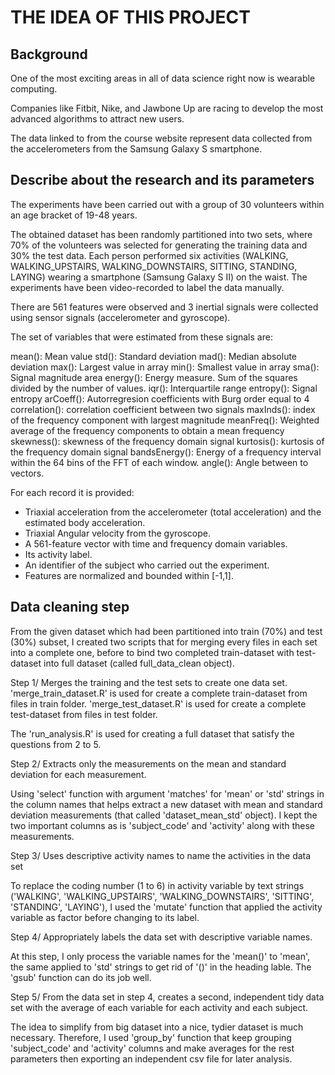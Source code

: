 # THE IDEA OF THIS PROJECT

## Background

One of the most exciting areas in all of data science right now is wearable computing. 

Companies like Fitbit, Nike, and Jawbone Up are racing to develop the most advanced algorithms to attract new users. 

The data linked to from the course website represent data collected from the accelerometers from the Samsung Galaxy S smartphone. 

## Describe about the research and its parameters

The experiments have been carried out with a group of 30 volunteers within an age bracket of 19-48 years. 

The obtained dataset has been randomly partitioned into two sets, where 70% of the volunteers was selected for generating the training data and 30% the test data. Each person performed six activities (WALKING, WALKING_UPSTAIRS, WALKING_DOWNSTAIRS, SITTING, STANDING, LAYING) wearing a smartphone (Samsung Galaxy S II) on the waist. The experiments have been video-recorded to label the data manually.

There are 561 features were observed and 3 inertial signals were collected using sensor signals (accelerometer and gyroscope).

The set of variables that were estimated from these signals are: 

mean(): Mean value
std(): Standard deviation
mad(): Median absolute deviation 
max(): Largest value in array
min(): Smallest value in array
sma(): Signal magnitude area
energy(): Energy measure. Sum of the squares divided by the number of values.
iqr(): Interquartile range 
entropy(): Signal entropy
arCoeff(): Autorregresion coefficients with Burg order equal to 4
correlation(): correlation coefficient between two signals
maxInds(): index of the frequency component with largest magnitude
meanFreq(): Weighted average of the frequency components to obtain a mean frequency
skewness(): skewness of the frequency domain signal 
kurtosis(): kurtosis of the frequency domain signal 
bandsEnergy(): Energy of a frequency interval within the 64 bins of the FFT of each window.
angle(): Angle between to vectors.

For each record it is provided:
- Triaxial acceleration from the accelerometer (total acceleration) and the estimated body acceleration.
- Triaxial Angular velocity from the gyroscope. 
- A 561-feature vector with time and frequency domain variables. 
- Its activity label. 
- An identifier of the subject who carried out the experiment.
- Features are normalized and bounded within [-1,1].

## Data cleaning step

From the given dataset which had been partitioned into train (70%) and test (30%) subset, I created two scripts that for merging every files in each set into a complete one, before to bind two completed train-dataset with test-dataset into full dataset (called full_data_clean object).

Step 1/ Merges the training and the test sets to create one data set.
'merge_train_dataset.R' is used for create a complete train-dataset from files in train folder.
'merge_test_dataset.R' is used for create a complete test-dataset from files in test folder.

The 'run_analysis.R' is used for creating a full dataset that satisfy the questions from 2 to 5.

Step 2/ Extracts only the measurements on the mean and standard deviation for each measurement. 

Using 'select' function with argument 'matches' for 'mean' or 'std' strings in the column names that helps extract a new dataset with mean and standard deviation measurements (that called 'dataset_mean_std' object). I kept the two important columns as is 'subject_code' and 'activity' along with these measurements.

Step 3/ Uses descriptive activity names to name the activities in the data set

To replace the coding number (1 to 6) in activity variable by text strings ('WALKING', 'WALKING_UPSTAIRS', 'WALKING_DOWNSTAIRS', 'SITTING', 'STANDING', 'LAYING'), I used the 'mutate' function that applied the activity variable as factor before changing to its label.

Step 4/ Appropriately labels the data set with descriptive variable names. 

At this step, I only process the variable names for the 'mean()' to 'mean', the same applied to 'std' strings to get rid of '()' in the heading lable. The 'gsub' function can do its job well.

Step 5/ From the data set in step 4, creates a second, independent tidy data set with the average of each variable for each activity and each subject.

The idea to simplify from big dataset into a nice, tydier dataset is much necessary. Therefore, I used 'group_by' function that keep grouping 'subject_code' and 'activity' columns and make averages for the rest parameters then exporting an independent csv file for later analysis.





